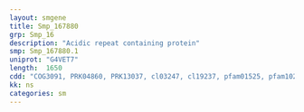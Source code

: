 ```yaml
---
layout: smgene
title: Smp_167880
grp: Smp_16
description: "Acidic repeat containing protein"
smp: Smp_167880.1
uniprot: "G4VET7"
length:  1650
cdd: "COG3091, PRK04860, PRK13037, cl03247, cl19237, pfam01525, pfam10263, smart00731"
kk: ns
categories: sm
---
```


